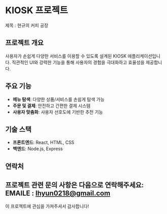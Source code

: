 # KIOSK 프로젝트

제목 : 현규의 커피 공장

## 프로젝트 개요
사용자가 손쉽게 다양한 서비스를 이용할 수 있도록 설계된 KIOSK 애플리케이션입니다. 직관적인 UI와 강력한 기능을 통해 사용자의 경험을 극대화하고 효율성을 제공합니다.

## 주요 기능
- **메뉴 탐색**: 다양한 상품/서비스를 손쉽게 탐색 가능
- **주문 및 결제**: 안전하고 간편한 결제 시스템
- **사용자 맞춤화**: 사용자 선호도에 기반한 추천 기능

## 기술 스택
- **프론트엔드**: React, HTML, CSS
- **백엔드**: Node.js, Express

## 연락처
프로젝트 관련 문의 사항은 다음으로 연락해주세요:
  EMAILE : lhyun0218@gmail.com
---

이 프로젝트에 관심을 가져주셔서 감사합니다!
